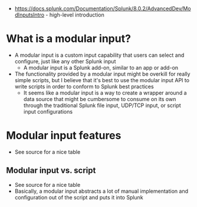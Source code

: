 - https://docs.splunk.com/Documentation/Splunk/8.0.2/AdvancedDev/ModInputsIntro - high-level introduction
# What is a modular input?
- A modular input is a custom input capability that users can select and configure, just like any other Splunk input
    - A modular input is a Splunk add-on, similar to an app or add-on
- The functionality provided by a modular input might be overkill for really simple scripts, but I believe that it's best to use the modular input API
  to write scripts in order to conform to Splunk best practices
    - It seems like a modular input is a way to create a wrapper around a data source that might be cumbersome to consume on its own through the
      traditional Splunk file input, UDP/TCP input, or script input configurations
# Modular input features
- See source for a nice table
## Modular input vs. script
- See source for a nice table
- Basically, a modular input abstracts a lot of manual implementation and configuration out of the script and puts it into Splunk